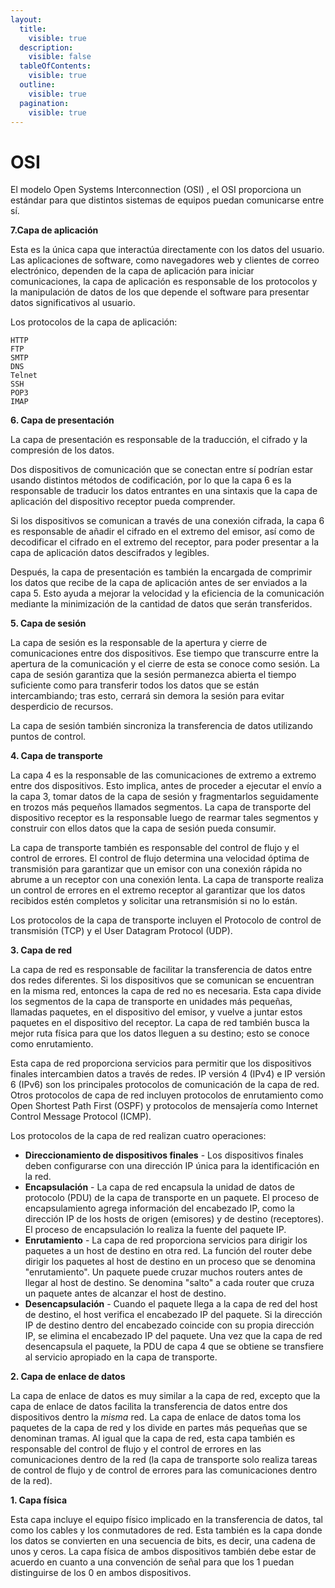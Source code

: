 ```yaml
---
layout:
  title:
    visible: true
  description:
    visible: false
  tableOfContents:
    visible: true
  outline:
    visible: true
  pagination:
    visible: true
---
```


# OSI

El modelo Open Systems Interconnection (OSI) , el OSI proporciona un estándar para que distintos sistemas de equipos puedan comunicarse entre sí.

**7.Capa de aplicación**

Esta es la única capa que interactúa directamente con los datos del usuario. Las aplicaciones de software, como navegadores web y clientes de correo electrónico, dependen de la capa de aplicación para iniciar comunicaciones, la capa de aplicación es responsable de los protocolos y la manipulación de datos de los que depende el software para presentar datos significativos al usuario.

Los protocolos de la capa de aplicación:

```
HTTP
FTP
SMTP
DNS
Telnet
SSH
POP3
IMAP
```

**6. Capa de presentación**

La capa de presentación es responsable de la traducción, el cifrado y la compresión de los datos.

Dos dispositivos de comunicación que se conectan entre sí podrían estar usando distintos métodos de codificación, por lo que la capa 6 es la responsable de traducir los datos entrantes en una sintaxis que la capa de aplicación del dispositivo receptor pueda comprender.

Si los dispositivos se comunican a través de una conexión cifrada, la capa 6 es responsable de añadir el cifrado en el extremo del emisor, así como de decodificar el cifrado en el extremo del receptor, para poder presentar a la capa de aplicación datos descifrados y legibles.

Después, la capa de presentación es también la encargada de comprimir los datos que recibe de la capa de aplicación antes de ser enviados a la capa 5. Esto ayuda a mejorar la velocidad y la eficiencia de la comunicación mediante la minimización de la cantidad de datos que serán transferidos.

**5. Capa de sesión**

La capa de sesión es la responsable de la apertura y cierre de comunicaciones entre dos dispositivos. Ese tiempo que transcurre entre la apertura de la comunicación y el cierre de esta se conoce como sesión. La capa de sesión garantiza que la sesión permanezca abierta el tiempo suficiente como para transferir todos los datos que se están intercambiando; tras esto, cerrará sin demora la sesión para evitar desperdicio de recursos.

La capa de sesión también sincroniza la transferencia de datos utilizando puntos de control.&#x20;

**4. Capa de transporte**

La capa 4 es la responsable de las comunicaciones de extremo a extremo entre dos dispositivos. Esto implica, antes de proceder a ejecutar el envío a la capa 3, tomar datos de la capa de sesión y fragmentarlos seguidamente en trozos más pequeños llamados segmentos. La capa de transporte del dispositivo receptor es la responsable luego de rearmar tales segmentos y construir con ellos datos que la capa de sesión pueda consumir.

La capa de transporte también es responsable del control de flujo y el control de errores. El control de flujo determina una velocidad óptima de transmisión para garantizar que un emisor con una conexión rápida no abrume a un receptor con una conexión lenta. La capa de transporte realiza un control de errores en el extremo receptor al garantizar que los datos recibidos estén completos y solicitar una retransmisión si no lo están.

Los protocolos de la capa de transporte incluyen el Protocolo de control de transmisión (TCP) y el User Datagram Protocol (UDP).

**3. Capa de red**

La capa de red es responsable de facilitar la transferencia de datos entre dos redes diferentes. Si los dispositivos que se comunican se encuentran en la misma red, entonces la capa de red no es necesaria. Esta capa divide los segmentos de la capa de transporte en unidades más pequeñas, llamadas paquetes, en el dispositivo del emisor, y vuelve a juntar estos paquetes en el dispositivo del receptor. La capa de red también busca la mejor ruta física para que los datos lleguen a su destino; esto se conoce como enrutamiento.

Esta capa de red proporciona servicios para permitir que los dispositivos finales intercambien datos a través de redes. IP versión 4 (IPv4) e IP versión 6 (IPv6) son los principales protocolos de comunicación de la capa de red. Otros protocolos de capa de red incluyen protocolos de enrutamiento como Open Shortest Path First (OSPF) y protocolos de mensajería como Internet Control Message Protocol (ICMP).

Los protocolos de la capa de red realizan cuatro operaciones:

* **Direccionamiento de dispositivos finales** - Los dispositivos finales deben configurarse con una dirección IP única para la identificación en la red.
* **Encapsulación** - La capa de red encapsula la unidad de datos de protocolo (PDU) de la capa de transporte en un paquete. El proceso de encapsulamiento agrega información del encabezado IP, como la dirección IP de los hosts de origen (emisores) y de destino (receptores). El proceso de encapsulación lo realiza la fuente del paquete IP.
* **Enrutamiento** - La capa de red proporciona servicios para dirigir los paquetes a un host de destino en otra red. La función del router debe dirigir los paquetes al host de destino en un proceso que se denomina "enrutamiento". Un paquete puede cruzar muchos routers antes de llegar al host de destino. Se denomina "salto" a cada router que cruza un paquete antes de alcanzar el host de destino.
* **Desencapsulación** - Cuando el paquete llega a la capa de red del host de destino, el host verifica el encabezado IP del paquete. Si la dirección IP de destino dentro del encabezado coincide con su propia dirección IP, se elimina el encabezado IP del paquete. Una vez que la capa de red desencapsula el paquete, la PDU de capa 4 que se obtiene se transfiere al servicio apropiado en la capa de transporte.&#x20;

**2. Capa de enlace de datos**

La capa de enlace de datos es muy similar a la capa de red, excepto que la capa de enlace de datos facilita la transferencia de datos entre dos dispositivos dentro la _misma_ red. La capa de enlace de datos toma los paquetes de la capa de red y los divide en partes más pequeñas que se denominan tramas. Al igual que la capa de red, esta capa también es responsable del control de flujo y el control de errores en las comunicaciones dentro de la red (la capa de transporte solo realiza tareas de control de flujo y de control de errores para las comunicaciones dentro de la red).

**1. Capa física**

Esta capa incluye el equipo físico implicado en la transferencia de datos, tal como los cables y los conmutadores de red. Esta también es la capa donde los datos se convierten en una secuencia de bits, es decir, una cadena de unos y ceros. La capa física de ambos dispositivos también debe estar de acuerdo en cuanto a una convención de señal para que los 1 puedan distinguirse de los 0 en ambos dispositivos.
